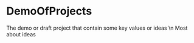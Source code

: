 # DemoOfProjects
The demo or draft project that contain some key values or ideas \n
Most about ideas
